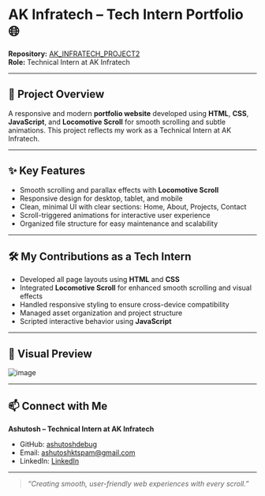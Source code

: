 # AK Infratech – Tech Intern Portfolio 🌐

**Repository:** [AK_INFRATECH_PROJECT2](https://github.com/ashutoshdebug/AK_INFRATECH_PROJECT2.git)  
**Role:** Technical Intern at AK Infratech  

---

## 🎯 Project Overview

A responsive and modern **portfolio website** developed using **HTML**, **CSS**, **JavaScript**, and **Locomotive Scroll** for smooth scrolling and subtle animations. This project reflects my work as a Technical Intern at AK Infratech.

---

## ✨ Key Features

- Smooth scrolling and parallax effects with **Locomotive Scroll**
- Responsive design for desktop, tablet, and mobile
- Clean, minimal UI with clear sections: Home, About, Projects, Contact
- Scroll-triggered animations for interactive user experience
- Organized file structure for easy maintenance and scalability

---

## 🛠 My Contributions as a Tech Intern

- Developed all page layouts using **HTML** and **CSS**
- Integrated **Locomotive Scroll** for enhanced smooth scrolling and visual effects
- Handled responsive styling to ensure cross-device compatibility
- Managed asset organization and project structure
- Scripted interactive behavior using **JavaScript**

---

## 📸 Visual Preview

![image](https://github.com/user-attachments/assets/eabc683b-2080-472a-afad-e4a085db9d88)


---

## 📫 Connect with Me

**Ashutosh – Technical Intern at AK Infratech**  
- GitHub: [ashutoshdebug](https://github.com/ashutoshdebug)  
- Email: [ashutoshktspam@gmail.com](mailto:ashutoshktspam@gmail.com)  
- LinkedIn: [LinkedIn](linkedin.com/in/ashutosht05)  

---

> *“Creating smooth, user-friendly web experiences with every scroll.”*  
